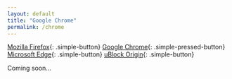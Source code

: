 ```yaml
---
layout: default
title: "Google Chrome"
permalink: /chrome
---
```


[Mozilla Firefox]({{site.url}}/firefox){: .simple-button}
[Google Chrome]({{site.url}}/chrome){: .simple-pressed-button}
[Microsoft Edge]({{site.url}}/edge){: .simple-button}
[uBlock Origin]({{site.url}}/ublock){: .simple-button}

Coming soon...
